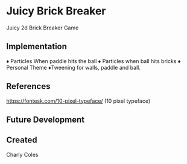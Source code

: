 # Juicy Brick Breaker

Juicy 2d Brick Breaker Game



## Implementation

♦ Particles When paddle hits the ball
♦ Particles when ball hits bricks
♦ Personal Theme
♦Tweening for walls, paddle and ball.


## References
https://fontesk.com/10-pixel-typeface/ (10 pixel typeface)

## Future Development


## Created 
Charly Coles
